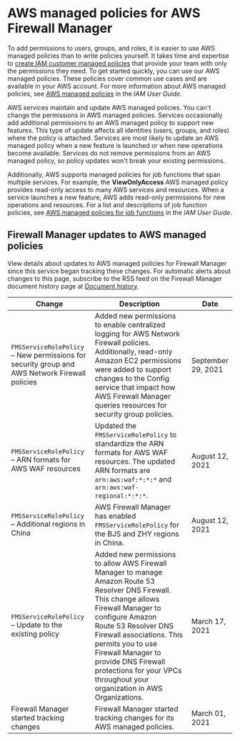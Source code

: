 # AWS managed policies for AWS Firewall Manager<a name="fms-security-iam-awsmanpol"></a>





To add permissions to users, groups, and roles, it is easier to use AWS managed policies than to write policies yourself\. It takes time and expertise to [create IAM customer managed policies](https://docs.aws.amazon.com/IAM/latest/UserGuide/access_policies_create-console.html) that provide your team with only the permissions they need\. To get started quickly, you can use our AWS managed policies\. These policies cover common use cases and are available in your AWS account\. For more information about AWS managed policies, see [AWS managed policies](https://docs.aws.amazon.com/IAM/latest/UserGuide/access_policies_managed-vs-inline.html#aws-managed-policies) in the *IAM User Guide*\.

AWS services maintain and update AWS managed policies\. You can't change the permissions in AWS managed policies\. Services occasionally add additional permissions to an AWS managed policy to support new features\. This type of update affects all identities \(users, groups, and roles\) where the policy is attached\. Services are most likely to update an AWS managed policy when a new feature is launched or when new operations become available\. Services do not remove permissions from an AWS managed policy, so policy updates won't break your existing permissions\.

Additionally, AWS supports managed policies for job functions that span multiple services\. For example, the **ViewOnlyAccess** AWS managed policy provides read\-only access to many AWS services and resources\. When a service launches a new feature, AWS adds read\-only permissions for new operations and resources\. For a list and descriptions of job function policies, see [AWS managed policies for job functions](https://docs.aws.amazon.com/IAM/latest/UserGuide/access_policies_job-functions.html) in the *IAM User Guide*\.













## Firewall Manager updates to AWS managed policies<a name="fms-security-iam-awsmanpol-updates"></a>

View details about updates to AWS managed policies for Firewall Manager since this service began tracking these changes\. For automatic alerts about changes to this page, subscribe to the RSS feed on the Firewall Manager document history page at [Document history](doc-history.md)\.




| Change | Description | Date | 
| --- | --- | --- | 
|  `FMSServiceRolePolicy` – New permissions for security group and AWS Network Firewall policies  |  Added new permissions to enable centralized logging for AWS Network Firewall policies\. Additionally, read\-only Amazon EC2 permissions were added to support changes to the Config service that impact how AWS Firewall Manager queries resources for security group policies\.  | September 29, 2021 | 
|  `FMSServiceRolePolicy` – ARN formats for AWS WAF resources  |  Updated the `FMSServiceRolePolicy` to standardize the ARN formats for AWS WAF resources\. The updated ARN formats are `arn:aws:waf:*:*:*` and `arn:aws:waf-regional:*:*:*`\.  | August 12, 2021 | 
|  `FMSServiceRolePolicy` – Additional regions in China  |  AWS Firewall Manager has enabled `FMSServiceRolePolicy` for the BJS and ZHY regions in China\.  | August 12, 2021 | 
|  `FMSServiceRolePolicy` – Update to the existing policy  |  Added new permissions to allow AWS Firewall Manager to manage Amazon Route 53 Resolver DNS Firewall\. This change allows Firewall Manager to configure Amazon Route 53 Resolver DNS Firewall associations\. This permits you to use Firewall Manager to provide DNS Firewall protections for your VPCs throughout your organization in AWS Organizations\.  | March 17, 2021 | 
|  Firewall Manager started tracking changes  |  Firewall Manager started tracking changes for its AWS managed policies\.  | March 01, 2021 | 